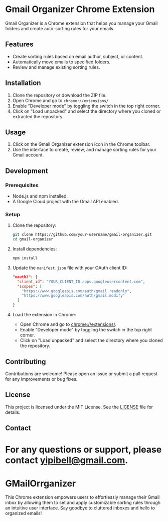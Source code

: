 # Gmail Organizer Chrome Extension

Gmail Organizer is a Chrome extension that helps you manage your Gmail folders and create auto-sorting rules for your emails.

## Features

- Create sorting rules based on email author, subject, or content.
- Automatically move emails to specified folders.
- Review and manage existing sorting rules.

## Installation

1. Clone the repository or download the ZIP file.
2. Open Chrome and go to `chrome://extensions/`.
3. Enable "Developer mode" by toggling the switch in the top right corner.
4. Click on "Load unpacked" and select the directory where you cloned or extracted the repository.

## Usage

1. Click on the Gmail Organizer extension icon in the Chrome toolbar.
2. Use the interface to create, review, and manage sorting rules for your Gmail account.

## Development

### Prerequisites

- Node.js and npm installed.
- A Google Cloud project with the Gmail API enabled.

### Setup

1. Clone the repository:
    ```sh
    git clone https://github.com/your-username/gmail-organizer.git
    cd gmail-organizer
    ```

2. Install dependencies:
    ```sh
    npm install
    ```

3. Update the `manifest.json` file with your OAuth client ID:
    ```json
    "oauth2": {
      "client_id": "YOUR_CLIENT_ID.apps.googleusercontent.com",
      "scopes": [
        "https://www.googleapis.com/auth/gmail.readonly",
        "https://www.googleapis.com/auth/gmail.modify"
      ]
    }
    ```

4. Load the extension in Chrome:
    - Open Chrome and go to [chrome://extensions/](http://_vscodecontentref_/0).
    - Enable "Developer mode" by toggling the switch in the top right corner.
    - Click on "Load unpacked" and select the directory where you cloned the repository.

## Contributing

Contributions are welcome! Please open an issue or submit a pull request for any improvements or bug fixes.

## License

This project is licensed under the MIT License. See the [LICENSE](LICENSE) file for details.

## Contact

For any questions or support, please contact [yipibell@gmail.com](mailto:yipibell@gmail.com).
=======
# GMailOrrganizer
This Chrome extension empowers users to effortlessly manage their Gmail inbox by allowing them to set and apply customizable sorting rules through an intuitive user interface. Say goodbye to cluttered inboxes and hello to organized emails!